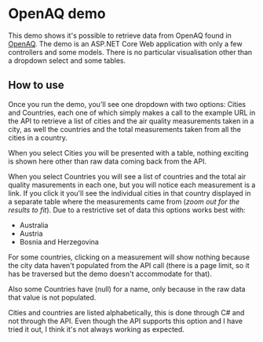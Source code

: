 # OpenAQ demo

This demo shows it's possible to retrieve data from OpenAQ found in [OpenAQ](https://docs.openaq.org/). The demo is an ASP.NET Core Web application with only a few controllers and some models. There is no particular visualisation other than a dropdown select and some tables. 

## How to use

Once you run the demo, you'll see one dropdown with two options: Cities and Countries, each one of which simply makes a call to the example URL in the API to retrieve a list of cities and the air quality measurements taken in a city, as well the countries and the total measurements taken from all the cities in a country. 

When you select Cities you will be presented with a table, nothing exciting is shown here other than raw data coming back from the API.

When you select Countries you will see a list of countries and the total air quality masurements in each one, but you will notice each measurement is a link. If you click it you'll see the individual cities in that country displayed in a separate table where the measurements came from (*zoom out for the results to fit*). Due to a restrictive set of data this options works best with:

 - Australia
 - Austria
 - Bosnia and Herzegovina

For some countries, clicking on a measurement will show nothing because the city data haven't populated from the API call (there is a page limit, so it has be traversed but the demo doesn't accommodate for that).

Also some Countries have (null) for a name, only because in the raw data that value is not populated. 
 
Cities and countries are listed alphabetically, this is done through C# and not through the API. Even though the API supports this option and I have tried it out, I think it's not always working as expected.
